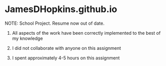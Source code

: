 # JamesDHopkins.github.io

NOTE: School Project. Resume now out of date.

1. All aspects of the work have been correctly implemented to the best of
	my knowledge

2. I did not collaborate with anyone on this assignment

3. I spent approximately 4-5 hours on this assignment
